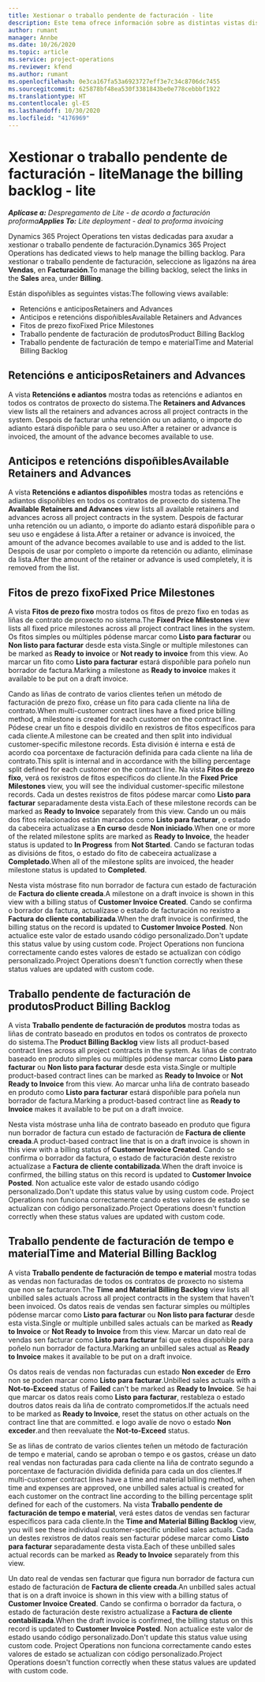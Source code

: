 ```yaml
---
title: Xestionar o traballo pendente de facturación - lite
description: Este tema ofrece información sobre as distintas vistas dispoñibles para xestionar o trabalo pendente de facturación.
author: rumant
manager: Annbe
ms.date: 10/26/2020
ms.topic: article
ms.service: project-operations
ms.reviewer: kfend
ms.author: rumant
ms.openlocfilehash: 0e3ca167fa53a6923727eff3e7c34c8706dc7455
ms.sourcegitcommit: 625878bf48ea530f3381843be0e778cebbbf1922
ms.translationtype: HT
ms.contentlocale: gl-ES
ms.lasthandoff: 10/30/2020
ms.locfileid: "4176969"
---
```

# <a name="manage-the-billing-backlog---lite"></a><span data-ttu-id="2a995-103">Xestionar o traballo pendente de facturación - lite</span><span class="sxs-lookup"><span data-stu-id="2a995-103">Manage the billing backlog - lite</span></span>

<span data-ttu-id="2a995-104">_**Aplícase a:** Despregamento de Lite - de acordo a facturación proforma_</span><span class="sxs-lookup"><span data-stu-id="2a995-104">_**Applies To:** Lite deployment - deal to proforma invoicing_</span></span>

<span data-ttu-id="2a995-105">Dynamics 365 Project Operations ten vistas dedicadas para axudar a xestionar o traballo pendente de facturación.</span><span class="sxs-lookup"><span data-stu-id="2a995-105">Dynamics 365 Project Operations has dedicated views to help manage the billing backlog.</span></span> <span data-ttu-id="2a995-106">Para xestionar o traballo pendente de facturación, seleccione as ligazóns na área **Vendas**, en **Facturación**.</span><span class="sxs-lookup"><span data-stu-id="2a995-106">To manage the billing backlog, select the links in the **Sales** area, under **Billing**.</span></span> 

<span data-ttu-id="2a995-107">Están dispoñibles as seguintes vistas:</span><span class="sxs-lookup"><span data-stu-id="2a995-107">The following views available:</span></span>

- <span data-ttu-id="2a995-108">Retencións e anticipos</span><span class="sxs-lookup"><span data-stu-id="2a995-108">Retainers and Advances</span></span>
- <span data-ttu-id="2a995-109">Anticipos e retencións dispoñibles</span><span class="sxs-lookup"><span data-stu-id="2a995-109">Available Retainers and Advances</span></span>
- <span data-ttu-id="2a995-110">Fitos de prezo fixo</span><span class="sxs-lookup"><span data-stu-id="2a995-110">Fixed Price Milestones</span></span>
- <span data-ttu-id="2a995-111">Traballo pendente de facturación de produtos</span><span class="sxs-lookup"><span data-stu-id="2a995-111">Product Billing Backlog</span></span>
- <span data-ttu-id="2a995-112">Traballo pendente de facturación de tempo e material</span><span class="sxs-lookup"><span data-stu-id="2a995-112">Time and Material Billing Backlog</span></span>

## <a name="retainers-and-advances"></a><span data-ttu-id="2a995-113">Retencións e anticipos</span><span class="sxs-lookup"><span data-stu-id="2a995-113">Retainers and Advances</span></span>

<span data-ttu-id="2a995-114">A vista **Retencións e adiantos** mostra todas as retencións e adiantos en todos os contratos de proxecto do sistema.</span><span class="sxs-lookup"><span data-stu-id="2a995-114">The **Retainers and Advances** view lists all the retainers and advances across all project contracts in the system.</span></span> <span data-ttu-id="2a995-115">Despois de facturar unha retención ou un adianto, o importe do adianto estará dispoñible para o seu uso.</span><span class="sxs-lookup"><span data-stu-id="2a995-115">After a retainer or advance is invoiced, the amount of the advance becomes available to use.</span></span>

## <a name="available-retainers-and-advances"></a><span data-ttu-id="2a995-116">Anticipos e retencións dispoñibles</span><span class="sxs-lookup"><span data-stu-id="2a995-116">Available Retainers and Advances</span></span>

<span data-ttu-id="2a995-117">A vista **Retencións e adiantos dispoñibles** mostra todas as retencións e adiantos dispoñibles en todos os contratos de proxecto do sistema.</span><span class="sxs-lookup"><span data-stu-id="2a995-117">The **Available Retainers and Advances** view lists all available retainers and advances across all project contracts in the system.</span></span> <span data-ttu-id="2a995-118">Despois de facturar unha retención ou un adianto, o importe do adianto estará dispoñible para o seu uso e engádese á lista.</span><span class="sxs-lookup"><span data-stu-id="2a995-118">After a retainer or advance is invoiced, the amount of the advance becomes available to use and is added to the list.</span></span> <span data-ttu-id="2a995-119">Despois de usar por completo o importe da retención ou adianto, elimínase da lista.</span><span class="sxs-lookup"><span data-stu-id="2a995-119">After the amount of the retainer or advance is used completely, it is removed from the list.</span></span>

## <a name="fixed-price-milestones"></a><span data-ttu-id="2a995-120">Fitos de prezo fixo</span><span class="sxs-lookup"><span data-stu-id="2a995-120">Fixed Price Milestones</span></span>

<span data-ttu-id="2a995-121">A vista **Fitos de prezo fixo** mostra todos os fitos de prezo fixo en todas as liñas de contrato de proxecto no sistema.</span><span class="sxs-lookup"><span data-stu-id="2a995-121">The **Fixed Price Milestones** view lists all fixed price milestones across all project contract lines in the system.</span></span> <span data-ttu-id="2a995-122">Os fitos simples ou múltiples pódense marcar como **Listo para facturar** ou **Non listo para facturar** desde esta vista.</span><span class="sxs-lookup"><span data-stu-id="2a995-122">Single or multiple milestones can be marked as **Ready to invoice** or **Not ready to invoice** from this view.</span></span> <span data-ttu-id="2a995-123">Ao marcar un fito como **Listo para facturar** estará dispoñible para poñelo nun borrador de factura.</span><span class="sxs-lookup"><span data-stu-id="2a995-123">Marking a milestone as **Ready to invoice** makes it available to be put on a draft invoice.</span></span>

<span data-ttu-id="2a995-124">Cando as liñas de contrato de varios clientes teñen un método de facturación de prezo fixo, créase un fito para cada cliente na liña de contrato.</span><span class="sxs-lookup"><span data-stu-id="2a995-124">When multi-customer contract lines have a fixed price billing method, a milestone is created for each customer on the contract line.</span></span> <span data-ttu-id="2a995-125">Pódese crear un fito e despois dividilo en rexistros de fitos específicos para cada cliente.</span><span class="sxs-lookup"><span data-stu-id="2a995-125">A milestone can be created and then split into individual customer-specific milestone records.</span></span> <span data-ttu-id="2a995-126">Esta división é interna e está de acordo coa porcentaxe de facturación definida para cada cliente na liña de contrato.</span><span class="sxs-lookup"><span data-stu-id="2a995-126">This split is internal and in accordance with the billing percentage split defined for each customer on the contract line.</span></span> <span data-ttu-id="2a995-127">Na vista **Fitos de prezo fixo**, verá os rexistros de fitos específicos do cliente.</span><span class="sxs-lookup"><span data-stu-id="2a995-127">In the **Fixed Price Milestones** view, you will see the individual customer-specific milestone records.</span></span> <span data-ttu-id="2a995-128">Cada un destes rexistros de fitos pódese marcar como **Listo para facturar** separadamente desta vista.</span><span class="sxs-lookup"><span data-stu-id="2a995-128">Each of these milestone records can be marked as **Ready to Invoice** separately from this view.</span></span> <span data-ttu-id="2a995-129">Cando un ou máis dos fitos relacionados están marcados como **Listo para facturar**, o estado da cabeceira actualízase a **En curso** desde **Non iniciado**.</span><span class="sxs-lookup"><span data-stu-id="2a995-129">When one or more of the related milestone splits are marked as **Ready to Invoice**, the header status is updated to **In Progress** from **Not Started**.</span></span> <span data-ttu-id="2a995-130">Cando se facturan todas as divisións de fitos, o estado do fito de cabeceira actualízase a **Completado**.</span><span class="sxs-lookup"><span data-stu-id="2a995-130">When all of the milestone splits are invoiced, the header milestone status is updated to **Completed**.</span></span>

<span data-ttu-id="2a995-131">Nesta vista móstrase fito nun borrador de factura cun estado de facturación de **Factura do cliente creada**.</span><span class="sxs-lookup"><span data-stu-id="2a995-131">A milestone on a draft invoice is shown in this view with a billing status of **Customer Invoice Created**.</span></span> <span data-ttu-id="2a995-132">Cando se confirma o borrador da factura, actualízase o estado de facturación no rexistro a **Factura do cliente contabilizada**.</span><span class="sxs-lookup"><span data-stu-id="2a995-132">When the draft invoice is confirmed, the billing status on the record is updated to **Customer Invoice Posted**.</span></span> <span data-ttu-id="2a995-133">Non actualice este valor de estado usando código personalizado.</span><span class="sxs-lookup"><span data-stu-id="2a995-133">Don't update this status value by using custom code.</span></span> <span data-ttu-id="2a995-134">Project Operations non funciona correctamente cando estes valores de estado se actualizan con código personalizado.</span><span class="sxs-lookup"><span data-stu-id="2a995-134">Project Operations doesn't function correctly when these status values are updated with custom code.</span></span>

## <a name="product-billing-backlog"></a><span data-ttu-id="2a995-135">Traballo pendente de facturación de produtos</span><span class="sxs-lookup"><span data-stu-id="2a995-135">Product Billing Backlog</span></span>

<span data-ttu-id="2a995-136">A vista **Traballo pendente de facturación de produtos** mostra todas as liñas de contrato baseado en produtos en todos os contratos de proxecto do sistema.</span><span class="sxs-lookup"><span data-stu-id="2a995-136">The **Product Billing Backlog** view lists all product-based contract lines across all project contracts in the system.</span></span> <span data-ttu-id="2a995-137">As liñas de contrato baseado en produto simples ou múltiples pódense marcar como **Listo para facturar** ou **Non listo para facturar** desde esta vista.</span><span class="sxs-lookup"><span data-stu-id="2a995-137">Single or multiple product-based contract lines can be marked as **Ready to Invoice** or **Not Ready to Invoice** from this view.</span></span> <span data-ttu-id="2a995-138">Ao marcar unha liña de contrato baseado en produto como **Listo para facturar** estará dispoñible para poñela nun borrador de factura.</span><span class="sxs-lookup"><span data-stu-id="2a995-138">Marking a product-based contract line as **Ready to Invoice** makes it available to be put on a draft invoice.</span></span>

<span data-ttu-id="2a995-139">Nesta vista móstrase unha liña de contrato baseado en produto que figura nun borrador de factura cun estado de facturación de **Factura de cliente creada**.</span><span class="sxs-lookup"><span data-stu-id="2a995-139">A product-based contract line that is on a draft invoice is shown in this view with a billing status of **Customer Invoice Created**.</span></span> <span data-ttu-id="2a995-140">Cando se confirma o borrador da factura, o estado de facturación deste rexistro actualízase a **Factura de cliente contabilizada**.</span><span class="sxs-lookup"><span data-stu-id="2a995-140">When the draft invoice is confirmed, the billing status on this record is updated to **Customer Invoice Posted**.</span></span> <span data-ttu-id="2a995-141">Non actualice este valor de estado usando código personalizado.</span><span class="sxs-lookup"><span data-stu-id="2a995-141">Don't update this status value by using custom code.</span></span> <span data-ttu-id="2a995-142">Project Operations non funciona correctamente cando estes valores de estado se actualizan con código personalizado.</span><span class="sxs-lookup"><span data-stu-id="2a995-142">Project Operations doesn't function correctly when these status values are updated with custom code.</span></span>

## <a name="time-and-material-billing-backlog"></a><span data-ttu-id="2a995-143">Traballo pendente de facturación de tempo e material</span><span class="sxs-lookup"><span data-stu-id="2a995-143">Time and Material Billing Backlog</span></span>

<span data-ttu-id="2a995-144">A vista **Traballo pendente de facturación de tempo e material** mostra todas as vendas non facturadas de todos os contratos de proxecto no sistema que non se facturaron.</span><span class="sxs-lookup"><span data-stu-id="2a995-144">The **Time and Material Billing Backlog** view lists all unbilled sales actuals across all project contracts in the system that haven't been invoiced.</span></span> <span data-ttu-id="2a995-145">Os datos reais de vendas sen facturar simples ou múltiples pódense marcar como **Listo para facturar** ou **Non listo para facturar** desde esta vista.</span><span class="sxs-lookup"><span data-stu-id="2a995-145">Single or multiple unbilled sales actuals can be marked as **Ready to Invoice** or **Not Ready to Invoice** from this view.</span></span> <span data-ttu-id="2a995-146">Marcar un dato real de vendas sen facturar como **Listo para facturar** fai que estea dispoñible para poñelo nun borrador de factura.</span><span class="sxs-lookup"><span data-stu-id="2a995-146">Marking an unbilled sales actual as **Ready to Invoice** makes it available to be put on a draft invoice.</span></span>

<span data-ttu-id="2a995-147">Os datos reais de vendas non facturadas cun estado **Non exceder** de **Erro** non se poden marcar como **Listo para facturar**.</span><span class="sxs-lookup"><span data-stu-id="2a995-147">Unbilled sales actuals with a **Not-to-Exceed** status of **Failed** can't be marked as **Ready to Invoice**.</span></span> <span data-ttu-id="2a995-148">Se hai que marcar os datos reais como **Listo para facturar**, restableza o estado doutros datos reais da liña de contrato comprometidos.</span><span class="sxs-lookup"><span data-stu-id="2a995-148">If the actuals need to be marked as **Ready to Invoice**, reset the status on other actuals on the contract line that are committed.</span></span> <span data-ttu-id="2a995-149">e logo avalíe de novo o estado **Non exceder**.</span><span class="sxs-lookup"><span data-stu-id="2a995-149">and then reevaluate the **Not-to-Exceed** status.</span></span>

<span data-ttu-id="2a995-150">Se as liñas de contrato de varios clientes teñen un método de facturación de tempo e material, cando se aproban o tempo e os gastos, créase un dato real vendas non facturadas para cada cliente na liña de contrato segundo a porcentaxe de facturación dividida definida para cada un dos clientes.</span><span class="sxs-lookup"><span data-stu-id="2a995-150">If multi-customer contract lines have a time and material billing method, when time and expenses are approved, one unbilled sales actual is created for each customer on the contract line according to the billing percentage split defined for each of the customers.</span></span> <span data-ttu-id="2a995-151">Na vista **Traballo pendente de facturación de tempo e material**, verá estes datos de vendas sen facturar específicos para cada cliente.</span><span class="sxs-lookup"><span data-stu-id="2a995-151">In the **Time and Material Billing Backlog** view, you will see these individual customer-specific unbilled sales actuals.</span></span> <span data-ttu-id="2a995-152">Cada un destes rexistros de datos reais sen facturar pódese marcar como **Listo para facturar** separadamente desta vista.</span><span class="sxs-lookup"><span data-stu-id="2a995-152">Each of these unbilled sales actual records can be marked as **Ready to Invoice** separately from this view.</span></span>

<span data-ttu-id="2a995-153">Un dato real de vendas sen facturar que figura nun borrador de factura cun estado de facturación de **Factura de cliente creada**.</span><span class="sxs-lookup"><span data-stu-id="2a995-153">An unbilled sales actual that is on a draft invoice is shown in this view with a billing status of **Customer Invoice Created**.</span></span> <span data-ttu-id="2a995-154">Cando se confirma o borrador da factura, o estado de facturación deste rexistro actualízase a **Factura de cliente contabilizada**.</span><span class="sxs-lookup"><span data-stu-id="2a995-154">When the draft invoice is confirmed, the billing status on this record is updated to **Customer Invoice Posted**.</span></span> <span data-ttu-id="2a995-155">Non actualice este valor de estado usando código personalizado.</span><span class="sxs-lookup"><span data-stu-id="2a995-155">Don't update this status value using custom code.</span></span> <span data-ttu-id="2a995-156">Project Operations non funciona correctamente cando estes valores de estado se actualizan con código personalizado.</span><span class="sxs-lookup"><span data-stu-id="2a995-156">Project Operations doesn't function correctly when these status values are updated with custom code.</span></span>
